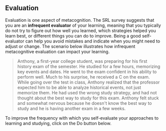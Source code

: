 ## Evaluation

Evaluation is one aspect of metacognition. The SRL survey suggests that you are an **infrequent evaluator** of your learning, meaning that you typically do not try to figure out how well you learned, which strategies helped you learn best, or different things you can do to improve. Being a good self-evaluator can help you avoid mistakes and indicate when you might need to adjust or change. The scenario below illustrates how infrequent metacognitive evaluation can impact your learning.

> Anthony, a first-year college student, was preparing for his first history exam of the semester. He studied for a few hours, memorizing key events and dates. He went to the exam confident in his ability to perform well. Much to his surprise, he received a C on the exam. While going over the test in class, Anthony realized that the professor expected him to be able to analyze historical events, not just memorize them. He had used the wrong study strategy, and had not thought about the best way to study for this exam. Anthony felt stuck and somewhat nervous because he doesn't know the best way to study and he is having another exam in a few weeks.

To improve the frequency with which you self-evaluate your approaches to learning and studying, click on the Do button below. 
